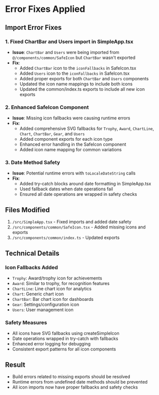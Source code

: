 # Error Fixes Applied

## Import Error Fixes

### 1. Fixed ChartBar and Users import in SimpleApp.tsx
- **Issue**: `ChartBar` and `Users` were being imported from `@/components/common/SafeIcon` but `ChartBar` wasn't exported
- **Fix**: 
  - Added `ChartBar` icon to the `iconFallbacks` in SafeIcon.tsx
  - Added `Users` icon to the `iconFallbacks` in SafeIcon.tsx  
  - Added proper exports for both `ChartBar` and `Users` components
  - Updated the icon name mappings to include both icons
  - Updated the common/index.ts exports to include all new icon exports

### 2. Enhanced SafeIcon Component
- **Issue**: Missing icon fallbacks were causing runtime errors
- **Fix**:
  - Added comprehensive SVG fallbacks for `Trophy`, `Award`, `ChartLine`, `Chart`, `ChartBar`, `Gear`, and `Users`
  - Added component exports for each icon type
  - Enhanced error handling in the SafeIcon component
  - Added icon name mapping for common variations

### 3. Date Method Safety
- **Issue**: Potential runtime errors with `toLocaleDateString` calls
- **Fix**:
  - Added try-catch blocks around date formatting in SimpleApp.tsx
  - Used fallback dates when date operations fail
  - Ensured all date operations are wrapped in safety checks

## Files Modified

1. `/src/SimpleApp.tsx` - Fixed imports and added date safety
2. `/src/components/common/SafeIcon.tsx` - Added missing icons and exports
3. `/src/components/common/index.ts` - Updated exports

## Technical Details

### Icon Fallbacks Added
- `Trophy`: Award/trophy icon for achievements
- `Award`: Similar to trophy, for recognition features  
- `ChartLine`: Line chart icon for analytics
- `Chart`: Generic chart icon
- `ChartBar`: Bar chart icon for dashboards
- `Gear`: Settings/configuration icon
- `Users`: User management icon

### Safety Measures
- All icons have SVG fallbacks using createSimpleIcon
- Date operations wrapped in try-catch with fallbacks
- Enhanced error logging for debugging
- Consistent export patterns for all icon components

## Result
- Build errors related to missing exports should be resolved
- Runtime errors from undefined date methods should be prevented
- All icon imports now have proper fallbacks and safety checks